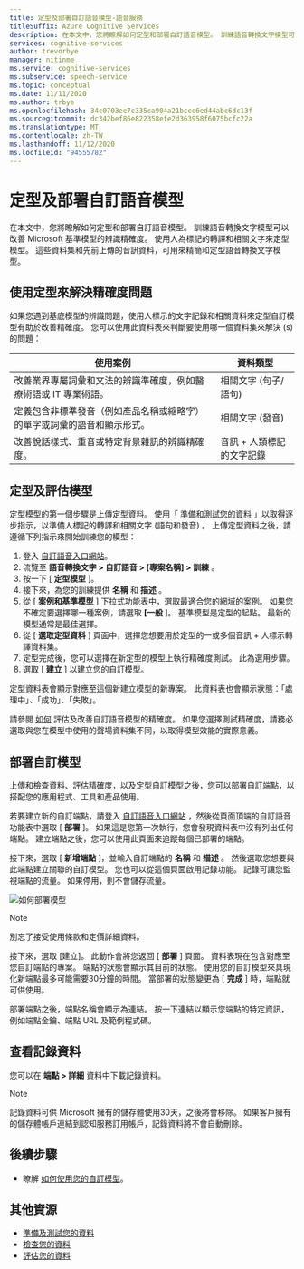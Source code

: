 ```yaml
---
title: 定型及部署自訂語音模型-語音服務
titleSuffix: Azure Cognitive Services
description: 在本文中，您將瞭解如何定型和部署自訂語音模型。 訓練語音轉換文字模型可以改善 Microsoft 基準模型或自訂模型的辨識精確度。 使用人為標記的轉譯和相關文字來定型模型。
services: cognitive-services
author: trevorbye
manager: nitinme
ms.service: cognitive-services
ms.subservice: speech-service
ms.topic: conceptual
ms.date: 11/11/2020
ms.author: trbye
ms.openlocfilehash: 34c0703ee7c335ca904a21bcce6ed44abc6dc13f
ms.sourcegitcommit: dc342bef86e822358efe2d363958f6075bcfc22a
ms.translationtype: MT
ms.contentlocale: zh-TW
ms.lasthandoff: 11/12/2020
ms.locfileid: "94555782"
---
```

# <a name="train-and-deploy-a-custom-speech-model"></a>定型及部署自訂語音模型

在本文中，您將瞭解如何定型和部署自訂語音模型。 訓練語音轉換文字模型可以改善 Microsoft 基準模型的辨識精確度。 使用人為標記的轉譯和相關文字來定型模型。 這些資料集和先前上傳的音訊資料，可用來精簡和定型語音轉換文字模型。

## <a name="use-training-to-resolve-accuracy-issues"></a>使用定型來解決精確度問題

如果您遇到基底模型的辨識問題，使用人標示的文字記錄和相關資料來定型自訂模型有助於改善精確度。 您可以使用此資料表來判斷要使用哪一個資料集來解決 (s) 的問題：

| 使用案例 | 資料類型 |
| -------- | --------- |
| 改善業界專屬詞彙和文法的辨識準確度，例如醫療術語或 IT 專業術語。 | 相關文字 (句子/語句)  |
| 定義包含非標準發音（例如產品名稱或縮略字）的單字或詞彙的語音和顯示形式。 | 相關文字 (發音)  |
| 改善說話樣式、重音或特定背景雜訊的辨識精確度。 | 音訊 + 人類標記的文字記錄 |

## <a name="train-and-evaluate-a-model"></a>定型及評估模型

定型模型的第一個步驟是上傳定型資料。 使用「 [準備和測試您的資料](how-to-custom-speech-test-data.md) 」以取得逐步指示，以準備人標記的轉譯和相關文字 (語句和發音) 。 上傳定型資料之後，請遵循下列指示來開始訓練您的模型：

1. 登入 [自訂語音入口網站](https://speech.microsoft.com/customspeech)。
2. 流覽至 **語音轉換文字 > 自訂語音 > [專案名稱] > 訓練** 。
3. 按一下 [ **定型模型** ]。
4. 接下來，為您的訓練提供 **名稱** 和 **描述** 。
5. 從 [ **案例和基準模型** ] 下拉式功能表中，選取最適合您的網域的案例。 如果您不確定要選擇哪一種案例，請選取 **[一般** ]。 基準模型是定型的起點。 最新的模型通常是最佳選擇。
6. 從 [ **選取定型資料** ] 頁面中，選擇您想要用於定型的一或多個音訊 + 人標示轉譯資料集。
7. 定型完成後，您可以選擇在新定型的模型上執行精確度測試。 此為選用步驟。
8. 選取 [ **建立** ] 以建立您的自訂模型。

定型資料表會顯示對應至這個新建立模型的新專案。 此資料表也會顯示狀態：「處理中」、「成功」、「失敗」。

請參閱 [如何](how-to-custom-speech-evaluate-data.md) 評估及改善自訂語音模型的精確度。 如果您選擇測試精確度，請務必選取與您在模型中使用的聲場資料集不同，以取得模型效能的實際意義。

## <a name="deploy-a-custom-model"></a>部署自訂模型

上傳和檢查資料、評估精確度，以及定型自訂模型之後，您可以部署自訂端點，以搭配您的應用程式、工具和產品使用。 

若要建立新的自訂端點，請登入 [自訂語音入口網站](https://speech.microsoft.com/customspeech) ，然後從頁面頂端的自訂語音功能表中選取 [ **部署** ]。 如果這是您第一次執行，您會發現資料表中沒有列出任何端點。 建立端點之後，您可以使用此頁面來追蹤每個已部署的端點。

接下來，選取 [ **新增端點** ]，並輸入自訂端點的 **名稱** 和 **描述** 。 然後選取您想要與此端點建立關聯的自訂模型。 您也可以從這個頁面啟用記錄功能。 記錄可讓您監視端點的流量。 如果停用，則不會儲存流量。

![如何部署模型](./media/custom-speech/custom-speech-deploy-model.png)

> [!NOTE]
> 別忘了接受使用條款和定價詳細資料。

接下來，選取 [建立]。 此動作會將您返回 [ **部署** ] 頁面。 資料表現在包含對應至您自訂端點的專案。 端點的狀態會顯示其目前的狀態。 使用您的自訂模型來具現化新端點最多可能需要30分鐘的時間。 當部署的狀態變更為 [ **完成** ] 時，端點就可供使用。

部署端點之後，端點名稱會顯示為連結。 按一下連結以顯示您端點的特定資訊，例如端點金鑰、端點 URL 及範例程式碼。

## <a name="view-logging-data"></a>查看記錄資料

您可以在 **端點 > 詳細** 資料中下載記錄資料。
> [!NOTE]
>記錄資料可供 Microsoft 擁有的儲存體使用30天，之後將會移除。 如果客戶擁有的儲存體帳戶連結到認知服務訂用帳戶，記錄資料將不會自動刪除。

## <a name="next-steps"></a>後續步驟

* 瞭解 [如何使用您的自訂模型](how-to-specify-source-language.md)。

## <a name="additional-resources"></a>其他資源

- [準備及測試您的資料](how-to-custom-speech-test-data.md)
- [檢查您的資料](how-to-custom-speech-inspect-data.md)
- [評估您的資料](how-to-custom-speech-evaluate-data.md)
